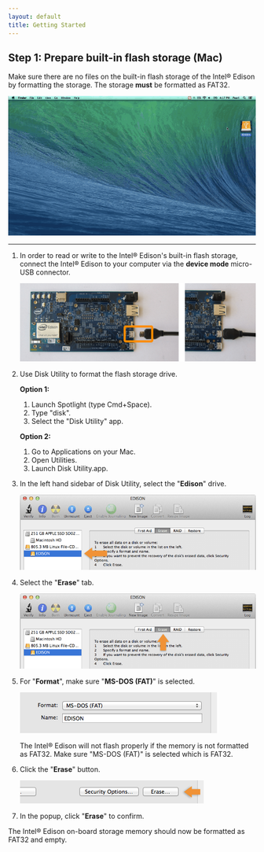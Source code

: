 ```yaml
---
layout: default
title: Getting Started
---
```


## Step 1: Prepare built-in flash storage (Mac)

Make sure there are no files on the built-in flash storage of the Intel® Edison by formatting the storage. The storage **must** be formatted as FAT32.

![Animated gif: formatting the Edison flash storage](images/format_storage-mac-animated.gif)

---

1. In order to read or write to the Intel® Edison's built-in flash storage, connect the Intel® Edison to your computer via the **device mode** micro-USB connector.

    ![Micro-USB cable being plugged into the top micro-USB connector](../assembly/arduino_expansion_board/images/device_mode-usb_cable-before_after.png)

2. Use Disk Utility to format the flash storage drive. 

    **Option 1:**

    1. Launch Spotlight (type Cmd+Space).
    2. Type "disk". 
    3. Select the "Disk Utility" app.

    **Option 2:**
    
    1. Go to Applications on your Mac.
    2. Open Utilities. 
    3. Launch Disk Utility.app.

3. In the left hand sidebar of Disk Utility, select the "**Edison**" drive.

    ![Edison drive in Disk Utility sidebar](images/disk_utility-select_drive.png)

4. Select the "**Erase**" tab.

    ![Erase tab in Disk Utility](images/disk_utility-erase_tab.png)

5. For "**Format**", make sure "**MS-DOS (FAT)**" is selected.

    ![FAT32 selected in Disk Utility](images/disk_utility-format_fat.png)

    <div class="callout warning" markdown="1">
    The Intel® Edison will not flash properly if the memory is not formatted as FAT32. Make sure "MS-DOS (FAT)" is selected which is FAT32.
    </div>

6. Click the "**Erase**" button.

    ![image alt text](images/disk_utility-erase_button.png)

7. In the popup, click "**Erase**" to confirm.

<div class="callout done" markdown="1">
The Intel® Edison on-board storage memory should now be formatted as FAT32 and empty. 
</div>